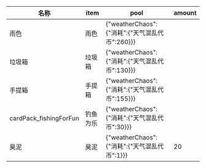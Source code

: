 | 名称  | item | pool | amount |
| --- | ---- | ---- | ------ |
| 雨色 | 雨色 | {"weatherChaos":{"消耗":{"天气混乱代币":260}}} |  |
| 垃圾箱 | 垃圾箱 | {"weatherChaos":{"消耗":{"天气混乱代币":130}}} |  |
| 手提箱 | 手提箱 | {"weatherChaos":{"消耗":{"天气混乱代币":155}}} |  |
| cardPack_fishingForFun | 钓鱼为乐 | {"weatherChaos":{"消耗":{"天气混乱代币":30}}} |  |
| 臭泥 | 臭泥 | {"weatherChaos":{"消耗":{"天气混乱代币":1}}} | 20 |
